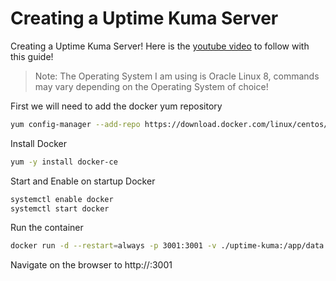 # Creating a Uptime Kuma Server
Creating a Uptime Kuma Server! Here is the [youtube video](https://www.youtube.com/watch?v=xPDLqlFMnwU&list=PLhkW8M2MBf-H33LeTrVMc0LwN3EuOqGQV&index=12&pp=gAQBiAQB) to follow with this guide!

> Note: The Operating System I am using is Oracle Linux 8, commands may vary depending on the Operating System of choice!


First we will need to add the docker yum repository
```sh
yum config-manager --add-repo https://download.docker.com/linux/centos/docker-ce.repo
```

Install Docker 
```sh
yum -y install docker-ce
```

Start and Enable on startup Docker 
```sh
systemctl enable docker 
systemctl start docker 
```

Run the container
```sh
docker run -d --restart=always -p 3001:3001 -v ./uptime-kuma:/app/data --name uptime-kuma louislam/uptime-kuma
```

Navigate on the browser to http://<server>:3001